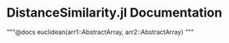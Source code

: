 # DistanceSimilarity.jl Documentation

"""@docs
euclidean(arr1::AbstractArray, arr2::AbstractArray)
"""
